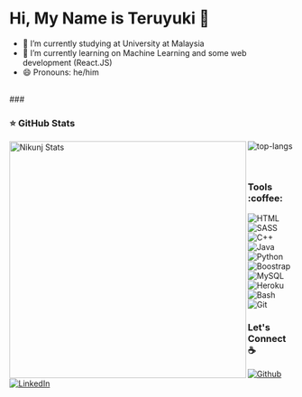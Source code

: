 ### <h1 align="left"> Hi, My Name is Teruyuki 👋 </h1>


- 🔭 I’m currently studying at University at Malaysia
- 🌱 I’m currently learning on Machine Learning and some web development (React.JS)
- 😄 Pronouns: he/him

<br/>
### <h3 align="left">  ⭐ GitHub Stats  </h3>

 <p align="left"> 
    <img  align="left" src="https://github-readme-stats.vercel.app/api?username=steruyuki99&count_private=true&show_icons=true&theme=dark&line" alt="Nikunj Stats" width="420"/> 

	
  <img  align="center" src="https://github-readme-stats.vercel.app/api/top-langs/?username=steruyuki99&layout=compact&theme=dark" alt="top-langs" />
 </p>

<br />
<!-- src="https://dev.to/envoy_/150-badges-for-github-pnk" !-->
<h3 align="left"> Tools :coffee: </h3>
<p>
<img alt="HTML" src="https://img.shields.io/badge/HTML-239120?style=for-the-badge&logo=html5&logoColor=white" />
<img alt="SASS" src="https://img.shields.io/badge/Sass-CC6699?style=for-the-badge&logo=sass&logoColor=white"/>
<img alt="C++" src="https://img.shields.io/badge/C%2B%2B-00599C?style=for-the-badge&logo=c%2B%2B&logoColor=white" />
<img alt="Java" src="https://img.shields.io/badge/Java-ED8B00?style=for-the-badge&logo=java&logoColor=white" />
<img alt="Python" src="https://img.shields.io/badge/-Python-3776AB?style=flat-square&logo=python&logoColor=white" />
<img alt="Boostrap" src="https://img.shields.io/badge/Java-ED8B00?style=for-the-badge&logo=java&logoColor=white" />
<img alt="MySQL" src="https://img.shields.io/badge/MySQL-00000F?style=for-the-badge&logo=mysql&logoColor=white" />
<img alt="Heroku" src="https://img.shields.io/badge/Heroku-430098?style=for-the-badge&logo=heroku&logoColor=white" />
<img alt="Bash" src="https://img.shields.io/badge/-Bash-4EAA25?style=flat-square&logo=gnu-bash&logoColor=white" />
<img alt="Git" src="https://img.shields.io/badge/-Git-F05032?style=flat-square&logo=git&logoColor=white" />
</p>

### <h3 align="left"> Let's Connect :coffee: </h3>

<p align="left">
	<a href="https://github.com/steruyuki99" target="_blank"><img alt="Github" src="https://img.shields.io/badge/GitHub-%2312100E.svg?&style=flat-square&logo=Github&logoColor=white" /></a> 
<a href="https://www.linkedin.com/in/muhd-teruyuki-a5a9711a3/" target="_blank"><img alt="LinkedIn" src="https://img.shields.io/badge/linkedin-%230077B5.svg?&style=flat-square&logo=linkedin&logoColor=white" />
</a>
</p>


<!--
**steruyuki99/steruyuki99** is a ✨ _special_ ✨ repository because its `README.md` (this file) appears on your GitHub profile.

Here are some ideas to get you started:

- 🔭 I’m currently working on ...
- 🌱 I’m currently learning ...
- 👯 I’m looking to collaborate on ...
- 🤔 I’m looking for help with ...
- 💬 Ask me about ...
- 📫 How to reach me: ...
- 😄 Pronouns: ...
- ⚡ Fun fact: ...
-->
